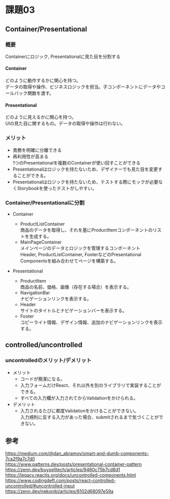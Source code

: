 # 課題03

## Container/Presentational

### 概要

Containerにロジック, Presentationalに見た目を分割する

#### Container

どのように動作するかに関心を持つ。  
データの取得や操作、ビジネスロジックを担当。子コンポーネントにデータやコールバック関数を渡す。  

#### Presentational

どのように見えるかに関心を持つ。  
UIの見た目に関するもの。データの取得や操作は行わない。  

### メリット

- 責務を明確に分離できる
- 再利用性が高まる  
  1つのPresentationalを複数のContainerが使い回すことができる
- Presentationalはロジックを持たないため、デザイナーでも見た目を変更することができる。
- Presentationalはロジックを持たないため、テストする際にモックが必要なくStorybookを使ったテストがしやすい。

### Container/Presentationalに分割

- Container
  - ProductListContainer  
    商品のデータを取得し、それを基にProductItemコンポーネントのリストを生成する。
  - MainPageContainer  
    メインページのデータとロジックを管理するコンポーネント  
    Header, ProductListContainer, FooterなどのPresentational Componentsを組み合わせてページを構築する。  

- Presentational
  - ProductItem  
    商品の名前、価格、画像（存在する場合）を表示する。
  - NavigationBar  
    ナビゲーションリンクを表示する。
  - Header  
    サイトのタイトルとナビゲーションバーを表示する。
  - Footer  
    コピーライト情報、デザイン情報、追加のナビゲーションリンクを表示する。

## controlled/uncontrolled

### uncontrolledのメリット/デメリット

- メリット
  - コードが簡潔になる。
  - 入力フォームだけReact、それ以外を別のライブラリで実装することができる。  
  - すべての入力欄が入力されてからValidationをかけられる。
- デメリット
  - 入力されるたびに都度Validationをかけることができない。  
    入力規則に反する入力があった場合、submitされるまで気づくことができない。  

## 参考

<https://medium.com/@dan_abramov/smart-and-dumb-components-7ca2f9a7c7d0>  
<https://www.patterns.dev/posts/presentational-container-pattern>  
<https://zenn.dev/buyselltech/articles/9460c75b7cd8d1>  
<https://legacy.reactjs.org/docs/uncontrolled-components.html>  
<https://www.codingdeft.com/posts/react-controlled-uncontrolled/#uncontrolled-input>  
<https://zenn.dev/nekoniki/articles/6102d68097e59a>  
